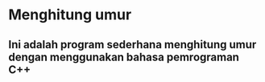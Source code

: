 # Menghitung umur

## Ini adalah program sederhana menghitung umur dengan menggunakan bahasa pemrograman C++
